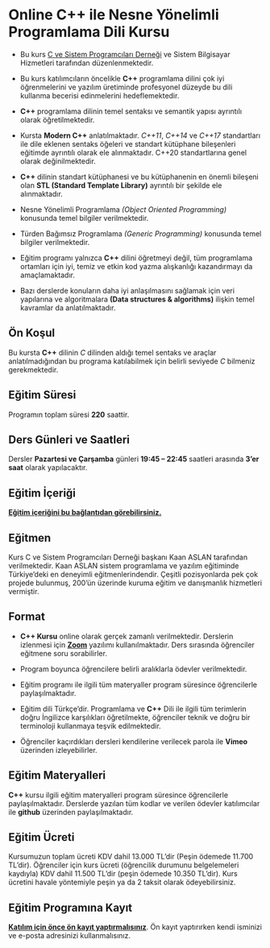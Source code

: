 # Online C++ ile Nesne Yönelimli Programlama Dili Kursu

+ Bu kurs [C ve Sistem Programcıları Derneği](www.csystem.org) ve Sistem Bilgisayar Hizmetleri tarafından düzenlenmektedir. 

+ Bu kurs katılımcıların öncelikle __C++__ programlama dilini çok iyi öğrenmelerini ve yazılım üretiminde profesyonel düzeyde bu dili kullanma becerisi edinmelerini hedeflemektedir.

+ __C++__ programlama dilinin temel sentaksı ve semantik yapısı ayrıntılı olarak öğretilmektedir.

+ Kursta __Modern C++__ anlatılmaktadır. _C++11_, _C++14_ ve _C++17_ standartları ile dile eklenen sentaks öğeleri ve standart kütüphane bileşenleri eğitimde ayrıntılı olarak ele alınmaktadır. C++20 standartlarına genel olarak değinilmektedir.

+ __C++__ dilinin standart kütüphanesi ve bu kütüphanenin en önemli bileşeni olan __STL (Standard Template Library)__ ayrıntılı bir şekilde ele alınmaktadır.

+ Nesne Yönelimli Programlama _(Object Oriented Programming)_ konusunda temel bilgiler verilmektedir.

+ Türden Bağımsız Programlama _(Generic Programming)_ konusunda temel bilgiler verilmektedir.

+ Eğitim programı yalnızca __C++__ dilini öğretmeyi değil, tüm programlama ortamları için iyi, temiz ve etkin kod yazma alışkanlığı kazandırmayı da amaçlamaktadır. 

+ Bazı derslerde konuların daha iyi anlaşılmasını sağlamak için veri yapılarına ve algoritmalara __(Data structures & algorithms)__ ilişkin temel kavramlar da anlatılmaktadır.

## Ön Koşul
Bu kursta __C++__ dilinin _C_ dilinden aldığı temel sentaks ve araçlar anlatılmadığından bu programa katılabilmek için belirli seviyede _C_ bilmeniz gerekmektedir. 

## Eğitim Süresi
Programın toplam süresi __220__ saattir. 

## Ders Günleri ve Saatleri
Dersler __Pazartesi ve Çarşamba__ günleri __19:45 – 22:45__ saatleri arasında __3’er saat__ olarak yapılacaktır.

## Eğitim İçeriği
__[Eğitim içeriğini bu bağlantıdan görebilirsiniz.](https://github.com/CSD-1993/Online-Cplusplus-Kursu/blob/master/kurs-icerigi.md)__

## Eğitmen
Kurs C ve Sistem Programcıları Derneği başkanı Kaan ASLAN tarafından verilmektedir. Kaan ASLAN sistem programlama ve yazılım eğitiminde Türkiye’deki en deneyimli eğitmenlerindendir. Çeşitli pozisyonlarda pek çok projede bulunmuş, 200’ün üzerinde kuruma eğitim ve danışmanlık hizmetleri vermiştir.
## Format
+ __C++ Kursu__ online olarak gerçek zamanlı verilmektedir. Derslerin izlenmesi için __[Zoom](https://zoom.us/)__ yazılımı kullanılmaktadır. Ders sırasında öğrenciler eğitmene soru sorabilirler.

+ Program boyunca öğrencilere belirli aralıklarla ödevler verilmektedir. 

+ Eğitim programı ile ilgili tüm materyaller program süresince öğrencilerle paylaşılmaktadır.

+ Eğitim dili Türkçe’dir. Programlama ve __C++__ Dili ile ilgili tüm terimlerin doğru İngilizce karşılıkları öğretilmekte, öğrenciler teknik ve doğru bir terminoloji kullanmaya teşvik edilmektedir.

+ Öğrenciler kaçırdıkları dersleri kendilerine verilecek parola ile __Vimeo__ üzerinden izleyebilirler.

## Eğitim Materyalleri
__C++__ kursu ilgili eğitim materyalleri program süresince öğrencilerle paylaşılmaktadır. Derslerde yazılan tüm kodlar ve verilen ödevler katılımcılar ile __github__ üzerinden paylaşılmaktadır.

## Eğitim Ücreti
Kursumuzun toplam ücreti KDV dahil 13.000 TL’dir (Peşin ödemede 11.700 TL’dir). Öğrenciler için kurs ücreti (öğrencilik durumunu belgelemeleri kaydıyla) KDV dahil 11.500 TL’dir (peşin ödemede 10.350 TL’dir). Kurs ücretini havale yöntemiyle peşin ya da 2 taksit olarak ödeyebilirsiniz.

## Eğitim Programına Kayıt
__[Katılım için önce ön kayıt yaptırmalısınız]( https://us02web.zoom.us/meeting/register/tZAqf-6prDotGdEr-YwS1Do5tKuCzkITw7_5)__. Ön kayıt yaptırırken kendi isminizi ve e-posta adresinizi kullanmalısınız.
